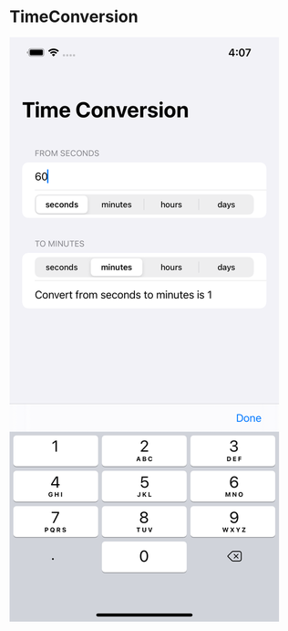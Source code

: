 # TimeConversion
![Image 1](https://github.com/YossiBenZaken/TimeConversion/blob/main/Images/Image.png?raw=true)
